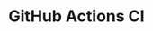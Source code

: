 # GitHub Actions CI






































































































































































































































































































































































































































































































































































































































































































































































































































































































































































































































































































































































































































































































































































































































































































































































































































































































































































































































































































































































































































































































































































































































































































































